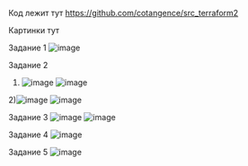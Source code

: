Код лежит тут https://github.com/cotangence/src_terraform2

Картинки тут


Задание 1
![image](https://github.com/cotangence/homework_terraform2/assets/160312212/bbfc40c0-c6ee-4a1f-a954-c5578e0cc113)

Задание 2
1) ![image](https://github.com/cotangence/homework_terraform2/assets/160312212/87822ebc-4636-4ec0-8d67-44b5a76fb320)
   ![image](https://github.com/cotangence/homework_terraform2/assets/160312212/c291b6d0-4ac9-4bc6-9c4e-4b4a725ff21b)


2)![image](https://github.com/cotangence/homework_terraform2/assets/160312212/1cca3488-cf7c-4eab-b1d9-337750ee85fd)
![image](https://github.com/cotangence/homework_terraform2/assets/160312212/b5cd750c-deb2-45e7-a3f8-9be51031432b)


Задание 3
![image](https://github.com/cotangence/homework_terraform2/assets/160312212/ad8f3b87-465a-48d4-bc56-7ce0b6993221)
![image](https://github.com/cotangence/homework_terraform2/assets/160312212/26bf3f84-f6b2-4415-a6f0-a3834429d57c)


Задание 4
![image](https://github.com/cotangence/homework_terraform2/assets/160312212/91e39c41-414f-4339-abd5-a50b70d1a613)

Задание 5
![image](https://github.com/cotangence/homework_terraform2/assets/160312212/db317fb0-e0d1-463e-944e-b78a195e858c)


